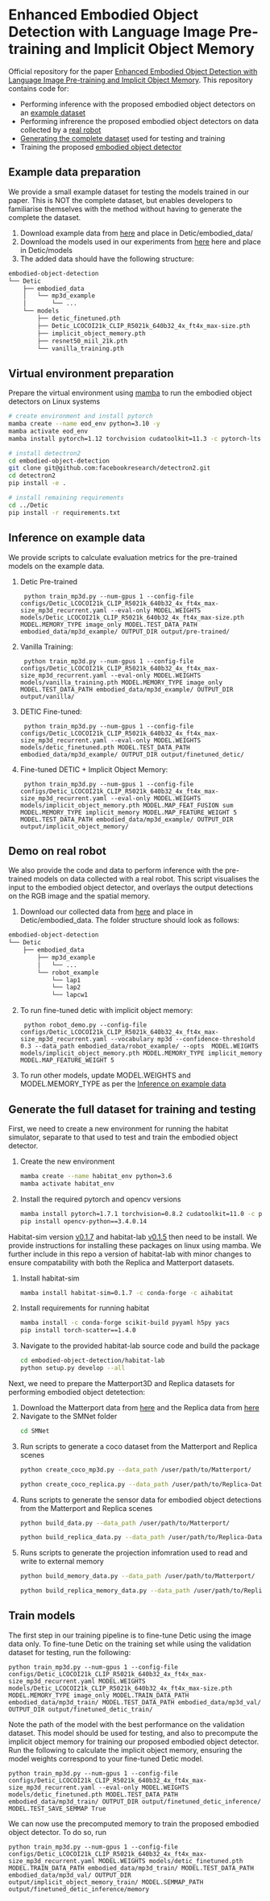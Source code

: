 # Enhanced Embodied Object Detection with Language Image Pre-training and Implicit Object Memory #
Official repository for the paper [Enhanced Embodied Object Detection with Language Image Pre-training and Implicit Object Memory](https://embodied-object-detection.github.io/). This repository contains code for:
* Performing inference with the proposed embodied object detectors on an [example dataset](#example-data-preparation)
* Performing infrerence the proposed embodied object detectors on data collected by a [real robot](#demo-on-real-robot)
* [Generating the complete dataset](#generate-the-full-dataset-for-training-and-testing) used for testing and training
* Training the proposed [embodied object detector](#train-models)

## Example data preparation ##
We provide a small example dataset for testing the models trained in our paper. This is NOT the complete dataset, but enables developers to familiarise themselves with the method without having to generate the complete the dataset.
1) Download example data from [here](https://1drv.ms/u/s!AnUcX0micjmciuR7FYs7_4i9bKK6PA) and place in Detic/embodied_data/
2) Download the models used in our experiments from [here](https://1drv.ms/u/s!AnUcX0micjmciuR6rLJOb9RVjT5sgQ?e=Dg4wUn) here and place in Detic/models
3) The added data should have the following structure:
```bash
embodied-object-detection
└── Detic
    ├── embodied_data
    │   └── mp3d_example
    │       └── ...
    └── models
        ├── detic_finetuned.pth
        ├── Detic_LCOCOI21k_CLIP_R5021k_640b32_4x_ft4x_max-size.pth
        ├── implicit_object_memory.pth
        ├── resnet50_miil_21k.pth
        └── vanilla_training.pth
```

## Virtual environment preparation ##
Prepare the virtual environment using [mamba](https://mamba.readthedocs.io/en/latest/installation/mamba-installation.html#mamba-install) to run the embodied object detectors on Linux systems
```bash
# create environment and install pytorch
mamba create --name eod_env python=3.10 -y
mamba activate eod_env
mamba install pytorch=1.12 torchvision cudatoolkit=11.3 -c pytorch-lts -c nvidia

# install detectron2
cd embodied-object-detection
git clone git@github.com:facebookresearch/detectron2.git
cd detectron2
pip install -e .

# install remaining requirements
cd ../Detic
pip install -r requirements.txt
```

## Inference on example data ##
We provide scripts to calculate evaluation metrics for the pre-trained models on the example data.
1) Detic Pre-trained

		python train_mp3d.py --num-gpus 1 --config-file configs/Detic_LCOCOI21k_CLIP_R5021k_640b32_4x_ft4x_max-size_mp3d_recurrent.yaml --eval-only MODEL.WEIGHTS models/Detic_LCOCOI21k_CLIP_R5021k_640b32_4x_ft4x_max-size.pth MODEL.MEMORY_TYPE image_only MODEL.TEST_DATA_PATH embodied_data/mp3d_example/ OUTPUT_DIR output/pre-trained/

2) Vanilla Training: 

		python train_mp3d.py --num-gpus 1 --config-file configs/Detic_LCOCOI21k_CLIP_R5021k_640b32_4x_ft4x_max-size_mp3d_recurrent.yaml --eval-only MODEL.WEIGHTS models/vanilla_training.pth MODEL.MEMORY_TYPE image_only MODEL.TEST_DATA_PATH embodied_data/mp3d_example/ OUTPUT_DIR output/vanilla/

3) DETIC Fine-tuned:

		python train_mp3d.py --num-gpus 1 --config-file configs/Detic_LCOCOI21k_CLIP_R5021k_640b32_4x_ft4x_max-size_mp3d_recurrent.yaml --eval-only MODEL.WEIGHTS models/detic_finetuned.pth MODEL.TEST_DATA_PATH embodied_data/mp3d_example/ OUTPUT_DIR output/finetuned_detic/

4) Fine-tuned DETIC + Implicit Object Memory:

		python train_mp3d.py --num-gpus 1 --config-file configs/Detic_LCOCOI21k_CLIP_R5021k_640b32_4x_ft4x_max-size_mp3d_recurrent.yaml --eval-only MODEL.WEIGHTS models/implicit_object_memory.pth MODEL.MAP_FEAT_FUSION sum MODEL.MEMORY_TYPE implicit_memory MODEL.MAP_FEATURE_WEIGHT 5 MODEL.TEST_DATA_PATH embodied_data/mp3d_example/ OUTPUT_DIR output/implicit_object_memory/

## Demo on real robot
We also provide the code and data to perform inference with the pre-trained models on data collected with a real robot. This script visualises the input to the embodied object detector, and overlays the output detections on the RGB image and the spatial memory.
1) Download our collected data from [here](https://1drv.ms/u/s!AnUcX0micjmciuR8Uh3m3RejabJ2kg?e=3bd6ps) and place in Detic/embodied_data. The folder structure should look as follows:
```bash
embodied-object-detection
└── Detic
    ├── embodied_data
        ├── mp3d_example
        │   └── ...
        └── robot_example
            └── lap1
            └── lap2
            └── lapcw1
```
2) To run fine-tuned detic with implicit object memory:
    
		python robot_demo.py --config-file configs/Detic_LCOCOI21k_CLIP_R5021k_640b32_4x_ft4x_max-size_mp3d_recurrent.yaml --vocabulary mp3d --confidence-threshold 0.3 --data_path embodied_data/robot_example/ --opts  MODEL.WEIGHTS models/implicit_object_memory.pth MODEL.MEMORY_TYPE implicit_memory MODEL.MAP_FEATURE_WEIGHT 5

3) To run other models, update MODEL.WEIGHTS and MODEL.MEMORY_TYPE as per the [Inference on example data](#inference-on-example-data)

## Generate the full dataset for training and testing
First, we need to create a new environment for running the habitat simulator, separate to that used to test and train the embodied object detector. 
1) Create the new environment
	```bash
	mamba create --name habitat_env python=3.6
	mamba activate habitat_env
	```
2) Install the required pytorch and opencv versions
	```bash
	mamba install pytorch=1.7.1 torchvision=0.8.2 cudatoolkit=11.0 -c pytorch -c nvidia
	pip install opencv-python==3.4.0.14
	```
Habitat-sim version [v0.1.7](https://github.com/facebookresearch/habitat-sim/tree/v0.1.7) and habitat-lab [v0.1.5](https://github.com/facebookresearch/habitat-lab/tree/v0.1.5) then need to be install. We provide instructions for installing these packages on linux using mamba. We further include in this repo a version of habitat-lab with minor changes to ensure compatability with both the Replica and Matterport datasets.
1) Install habitat-sim
	```bash
	mamba install habitat-sim=0.1.7 -c conda-forge -c aihabitat
	```
 2) Install requirements for running habitat
	```bash
	mamba install -c conda-forge scikit-build pyyaml h5py yacs
 	pip install torch-scatter==1.4.0
	```
 3) Navigate to the provided habitat-lab source code and build the package
	```bash
	cd embodied-object-detection/habitat-lab
	python setup.py develop --all
	```
 
Next, we need to prepare the Matterport3D and Replica datasets for performing embodied object detetection:
1) Download the Matterport data from [here](https://niessner.github.io/Matterport/) and the Replica data from [here](https://github.com/facebookresearch/Replica-Dataset)
2) Navigate to the SMNet folder
	```bash
	cd SMNet
	```
3) Run scripts to generate a coco dataset from the Matterport and Replica scenes
	```bash
	python create_coco_mp3d.py --data_path /user/path/to/Matterport/
	```
 	```bash
	python create_coco_replica.py --data_path /user/path/to/Replica-Dataset/
	```
4) Runs scripts to generate the sensor data for embodied object detections from the Matterport and Replica scenes
	```bash
	python build_data.py --data_path /user/path/to/Matterport/
	```
 	```bash
	python build_replica_data.py --data_path /user/path/to/Replica-Dataset/
	``` 
5) Runs scripts to generate the projection infomration used to read and write to external memory
	```bash
	python build_memory_data.py --data_path /user/path/to/Matterport/
	```
 	```bash
	python build_replica_memory_data.py --data_path /user/path/to/Replica-Dataset/
	```  

## Train models
The first step in our training pipeline is to fine-tune Detic using the image data only. To fine-tune Detic on the training set while using the validation dataset for testing, run the following:

	python train_mp3d.py --num-gpus 1 --config-file configs/Detic_LCOCOI21k_CLIP_R5021k_640b32_4x_ft4x_max-size_mp3d_recurrent.yaml MODEL.WEIGHTS models/Detic_LCOCOI21k_CLIP_R5021k_640b32_4x_ft4x_max-size.pth MODEL.MEMORY_TYPE image_only MODEL.TRAIN_DATA_PATH embodied_data/mp3d_train/ MODEL.TEST_DATA_PATH embodied_data/mp3d_val/ OUTPUT_DIR output/finetuned_detic_train/

Note the path of the model with the best performance on the validation dataset. This model should be used for testing, and also to precompute the implicit object memory for training our proposed embodied object detector. Run the following to calculate the implicit object memory, ensuring the model weights correspond to your fine-tuned Detic model.

	python train_mp3d.py --num-gpus 1 --config-file configs/Detic_LCOCOI21k_CLIP_R5021k_640b32_4x_ft4x_max-size_mp3d_recurrent.yaml --eval-only MODEL.WEIGHTS models/detic_finetuned.pth MODEL.TEST_DATA_PATH embodied_data/mp3d_train/ OUTPUT_DIR output/finetuned_detic_inference/ MODEL.TEST_SAVE_SEMMAP True

We can now use the precomputed memory to train the proposed embodied object detector. To do so, run 

	python train_mp3d.py --num-gpus 1 --config-file configs/Detic_LCOCOI21k_CLIP_R5021k_640b32_4x_ft4x_max-size_mp3d_recurrent.yaml MODEL.WEIGHTS models/detic_finetuned.pth MODEL.TRAIN_DATA_PATH embodied_data/mp3d_train/ MODEL.TEST_DATA_PATH embodied_data/mp3d_val/ OUTPUT_DIR output/implicit_object_memory_train/ MODEL.SEMMAP_PATH output/finetuned_detic_inference/memory

